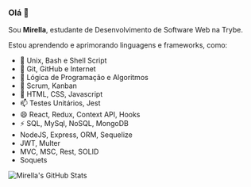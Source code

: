 ### Olá 👋

Sou **Mirella**, estudante de Desenvolvimento de Software Web na Trybe.

Estou aprendendo e aprimorando linguagens e frameworks, como:

- 🔭 Unix, Bash e Shell Script
- 🌱 Git, GitHub e Internet
- 👯 Lógica de Programação e Algoritmos
- 🤔 Scrum, Kanban
- 💬 HTML, CSS, Javascript
- 📫 Testes Unitários, Jest
- 😄 React, Redux, Context API, Hooks
- ⚡ SQL, MySql, NoSQL, MongoDB
- NodeJS, Express, ORM, Sequelize
- JWT, Multer
- MVC, MSC, Rest, SOLID
- Soquets

<img align="left" alt="Mirella's GitHub Stats" src="https://github-readme-stats.mirellaalves.vercel.app/api/?username=mirellaalves&show_icons=true&theme=radical&hide_border=true" />

